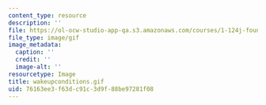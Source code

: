 ```yaml
---
content_type: resource
description: ''
file: https://ol-ocw-studio-app-qa.s3.amazonaws.com/courses/1-124j-foundations-of-software-engineering-fall-2000/76163ee3f63dc91c3d9f88be97281f08_wakeupconditions.gif
file_type: image/gif
image_metadata:
  caption: ''
  credit: ''
  image-alt: ''
resourcetype: Image
title: wakeupconditions.gif
uid: 76163ee3-f63d-c91c-3d9f-88be97281f08
---
```

